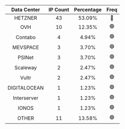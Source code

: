 | Data Center | IP Count | Percentage | Freq |
|:------------:|:--------:|:-----------:|:-----:|
| HETZNER | 43 | 53.09% | 🔴 |
| OVH | 10 | 12.35% | 🟢 |
| Contabo | 4 | 4.94% | 🟢 |
| MEVSPACE | 3 | 3.70% | 🟢 |
| PSINet | 3 | 3.70% | 🟢 |
| Scaleway | 2 | 2.47% | 🟢 |
| Vultr | 2 | 2.47% | 🟢 |
| DIGITALOCEAN | 1 | 1.23% | 🟢 |
| Interserver | 1 | 1.23% | 🟢 |
| IONOS | 1 | 1.23% | 🟢 |
| OTHER | 11 | 13.58% | 🟢 |